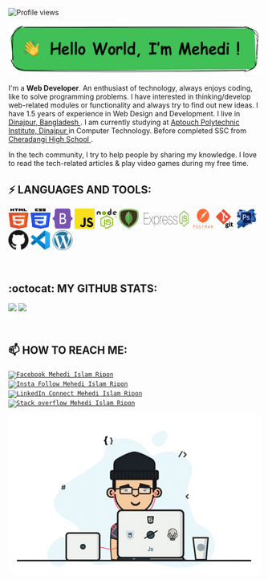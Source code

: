 ![Profile views](https://gpvc.arturio.dev/MehedilslamRipon)

<p align="center"> <a href="https://facebook.com/mehediislamripon/"> <img src="https://raw.githubusercontent.com/MehedilslamRipon/MehedilslamRipon/main/img/Mehedi%20Islam%20Ripon.png" style="max-width: 100%;" alt="Mehedi lslam Ripon"> </a> </p>

I'm a **Web Developer**. An enthusiast of technology, always enjoys coding, like to solve programming problems. I have interested in thinking/develop web-related modules or functionality and always try to find out new ideas. I have 1.5 years of experience in Web Design and Development.
I live in <a href="https://goo.gl/maps/Z5vs4t8646kmjCQv9"> Dinajpur, Bangladesh </a>. I am currently studying at <a href="http://www.api.edu.bd/"> Aptouch Polytechnic Institute, Dinajpur </a> in Computer Technology. Before completed SSC from <a href="http://www.cheradangihighschool.edu.bd/"> Cheradangi High School </a>.

In the tech community, I try to help people by sharing my knowledge. I love to read the tech-related articles & play video games during my free time.

## ⚡ LANGUAGES AND TOOLS:

<p align="left"> <code><img src="https://raw.githubusercontent.com/MehedilslamRipon/MehedilslamRipon/main/img/html.png" alt="html5" width="40" height="40"/></code> <code><img src="https://raw.githubusercontent.com/MehedilslamRipon/MehedilslamRipon/main/img/css.png" alt="css3" width="40" height="40"/></code> <code><img src="https://raw.githubusercontent.com/MehedilslamRipon/MehedilslamRipon/main/img/bootstrap.png" alt="bootstrap" width="40" height="40"/></code> <code><img src="https://raw.githubusercontent.com/MehedilslamRipon/MehedilslamRipon/main/img/javascript.png" alt="javascript" width="40" height="40"/></code> <code><img src="https://raw.githubusercontent.com/MehedilslamRipon/MehedilslamRipon/main/img/nodeJS.png" alt="nodejs" width="40" height="40"/></code> <code><img src="https://raw.githubusercontent.com/MehedilslamRipon/MehedilslamRipon/main/img/mongoDB.png" alt="mongodb" width="40" height="40"/></code> <code><img src="https://raw.githubusercontent.com/MehedilslamRipon/MehedilslamRipon/main/img/expressJS.png" alt="express" width="100" height="40"/></code> <code><img src="https://raw.githubusercontent.com/MehedilslamRipon/MehedilslamRipon/main/img/postman.png" alt="postman" width="40" height="40"/></code> <code><img src="https://raw.githubusercontent.com/MehedilslamRipon/MehedilslamRipon/main/img/git.png" alt="git" width="40" height="40"/></code> <code><img src="https://raw.githubusercontent.com/MehedilslamRipon/MehedilslamRipon/main/img/photoshop.png" alt="photoShop" width="40" height="40"/></code> <code><img src="https://raw.githubusercontent.com/MehedilslamRipon/MehedilslamRipon/main/img/github.png" alt="photoshop" width="40" height="40"/></code> <code><img src="https://raw.githubusercontent.com/MehedilslamRipon/MehedilslamRipon/main/img/vscode.png" alt="vs code" width="40" height="40"/></code> <code><img src="https://raw.githubusercontent.com/MehedilslamRipon/MehedilslamRipon/main/img/wordpress.png" alt="wordpress" width="40" height="40"/></code> </p>
<br>

## :octocat: MY GITHUB STATS:

<p><img src = "https://github-readme-stats.vercel.app/api?username=MehedilslamRipon&show_icons=true&theme=cobalt&line_height=27">
<img src = "https://github-readme-stats.vercel.app/api/top-langs/?username=MehedilslamRipon&hide=java&theme=cobalt"></p>
<br>

## 📫 HOW TO REACH ME:

<p><code><a href="https://www.facebook.com/public/mehediislamripon/" rel="nofollow"><img src="https://camo.githubusercontent.com/aa5acc6e1a9c9d65efa3ce1b71c9181704794738/68747470733a2f2f696d672e736869656c64732e696f2f62616467652f2532302d466f6c6c6f772d626c61636b3f636f6c6f723d313431373141266c6162656c436f6c6f723d313937366432266c6f676f3d66616365626f6f6b266c6f676f436f6c6f723d666666666666" alt="Facebook Mehedi Islam Ripon" data-canonical-src="https://img.shields.io/badge/%20-Follow-black?color=14171A&amp;labelColor=1976d2&amp;logo=facebook&amp;logoColor=ffffff" style="max-width:100%;"></a></code>
<code><a href="https://www.instagram.com/mehediislamripon/" rel="nofollow">
<img src="https://camo.githubusercontent.com/ae9471b4054c80e23c343e23dbbed89b7cf4edf5/68747470733a2f2f696d672e736869656c64732e696f2f62616467652f2532302d466f6c6c6f772d626c61636b3f636f6c6f723d313431373141266c6162656c436f6c6f723d643831623630266c6f676f3d696e7374616772616d266c6f676f436f6c6f723d666666666666" alt="Insta Follow Mehedi Islam Ripon" data-canonical-src="https://img.shields.io/badge/%20-Follow-black?color=14171A&amp;labelColor=d81b60&amp;logo=instagram&amp;logoColor=ffffff" style="max-width:100%;">
</a></code>
<code><a href="https://www.linkedin.com/in/mehedi-islam-ripon/" rel="nofollow"><img src="https://camo.githubusercontent.com/30b1a9002c659b7b7be7d364099a12ca06d7bd1b/68747470733a2f2f696d672e736869656c64732e696f2f62616467652f2532302d436f6e6e6563742d626c61636b3f636f6c6f723d313431373141266c6162656c436f6c6f723d323132313231266c6f676f3d6c696e6b6564696e266c6f676f436f6c6f723d666666666666" alt="LinkedIn Connect Mehedi Islam Ripon" data-canonical-src="https://img.shields.io/badge/%20-Connect-black?color=14171A&amp;labelColor=212121&amp;logo=linkedin&amp;logoColor=ffffff" style="max-width:100%;"></a></code>
<code><a href="https://stackoverflow.com/users/10423770/mehedi-islam-ripon"><img src="https://camo.githubusercontent.com/6c16966ca2fde7c772c57526ea15bbd09f3ba71c/68747470733a2f2f696d672e736869656c64732e696f2f62616467652f2d537461636b2532304f766572666c6f772d3232323232323f7374796c653d666c61742d737175617265266c6f676f3d737461636b2d6f766572666c6f77266c6f676f436f6c6f723d7768697465266c696e6b3d68747470733a2f2f737461636b6f766572666c6f772e636f6d2f75736572732f373933383437312f72696661742d683f7461623d70726f66696c65" alt="Stack overflow Mehedi Islam Ripon"></a></code>
</p>

<img src="https://raw.githubusercontent.com/MehedilslamRipon/MehedilslamRipon/main/img/MehediIslamRipon.gif" alt="Mehedi Islam Ripon">
